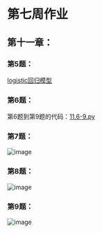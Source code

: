 # 第七周作业
## 第十一章：
### 第5题：
[logistic回归模型]()

### 第6题：
第6题到第9题的代码：[11.6-9.py](https://github.com/litterqi/Introduction-to-data-science-and-engineering/blob/%E4%BD%9C%E4%B8%9A/%E4%BD%9C%E4%B8%9A07/11.6-9.py)

### 第7题：
![image](https://github.com/litterqi/Introduction-to-data-science-and-engineering/assets/123362884/bc3d15cb-d027-4bf3-98a2-dc47f35d4188)

### 第8题：
![image](https://github.com/litterqi/Introduction-to-data-science-and-engineering/assets/123362884/d665d598-1f66-4a7c-9b60-b9c392513e60)

### 第9题：
![image](https://github.com/litterqi/Introduction-to-data-science-and-engineering/assets/123362884/db15c6b6-6de0-49bf-b1a4-974107ec3e34)
